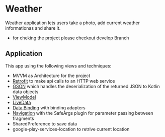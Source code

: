 # Weather

Weather application lets users take a photo, add current weather informationas and share it.
* for cheking the project please checkout develop Branch

## Application

This app using the following views and techniques:

* MVVM as Architecture for the project
* [Retrofit](https://square.github.io/retrofit/) to make api calls to an HTTP web service
* [GSON](https://github.com/google/gson) which handles the deserialization of the returned JSON to Kotlin data objects
* [ViewModel](https://developer.android.com/topic/libraries/architecture/viewmodel)
* [LiveData](https://developer.android.com/topic/libraries/architecture/livedata)
* [Data Binding](https://developer.android.com/topic/libraries/data-binding/) with binding adapters
* [Navigation](https://developer.android.com/topic/libraries/architecture/navigation/) with the SafeArgs plugin for parameter passing between fragments
* SharedPreference to save data
* google-play-services-location to retrive current location
